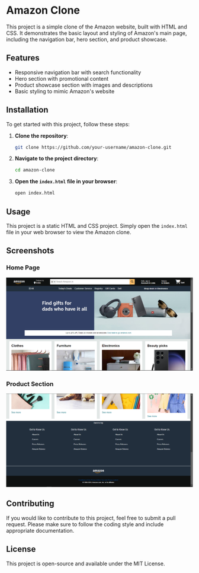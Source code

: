 # Amazon Clone

This project is a simple clone of the Amazon website, built with HTML and CSS. It demonstrates the basic layout and styling of Amazon's main page, including the navigation bar, hero section, and product showcase.

## Features

- Responsive navigation bar with search functionality
- Hero section with promotional content
- Product showcase section with images and descriptions
- Basic styling to mimic Amazon's website

## Installation

To get started with this project, follow these steps:

1. **Clone the repository**:
    ```bash
    git clone https://github.com/your-username/amazon-clone.git
    ```

2. **Navigate to the project directory**:
    ```bash
    cd amazon-clone
    ```

3. **Open the `index.html` file in your browser**:
    ```bash
    open index.html
    ```

## Usage

This project is a static HTML and CSS project. Simply open the `index.html` file in your web browser to view the Amazon clone.

## Screenshots

### Home Page

![Amazon Clone Home Page](./image1.png)

### Product Section

![Amazon Clone Product Section](./image2.png)

## Contributing

If you would like to contribute to this project, feel free to submit a pull request. Please make sure to follow the coding style and include appropriate documentation.

## License

This project is open-source and available under the MIT License.
